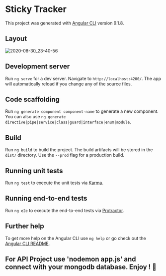 # Sticky Tracker

This project was generated with [Angular CLI](https://github.com/angular/angular-cli) version 9.1.8.
## Layout
![2020-08-30_23-40-56](https://user-images.githubusercontent.com/37630292/91665946-0d6b4680-eb1b-11ea-9504-0253ac1eb8c5.gif)

## Development server

Run `ng serve` for a dev server. Navigate to `http://localhost:4200/`. The app will automatically reload if you change any of the source files.

## Code scaffolding

Run `ng generate component component-name` to generate a new component. You can also use `ng generate directive|pipe|service|class|guard|interface|enum|module`.

## Build

Run `ng build` to build the project. The build artifacts will be stored in the `dist/` directory. Use the `--prod` flag for a production build.

## Running unit tests

Run `ng test` to execute the unit tests via [Karma](https://karma-runner.github.io).

## Running end-to-end tests

Run `ng e2e` to execute the end-to-end tests via [Protractor](http://www.protractortest.org/).

## Further help

To get more help on the Angular CLI use `ng help` or go check out the [Angular CLI README](https://github.com/angular/angular-cli/blob/master/README.md).

## For API Project use 'nodemon app.js' and connect with your mongodb database. Enjoy ! 🧒
